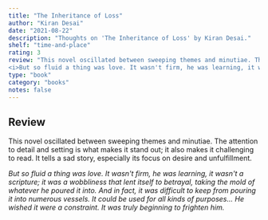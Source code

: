 ```yaml
---
title: "The Inheritance of Loss"
author: "Kiran Desai"
date: "2021-08-22"
description: "Thoughts on 'The Inheritance of Loss' by Kiran Desai."
shelf: "time-and-place"
rating: 3
review: "This novel oscillated between sweeping themes and minutiae. The attention to detail and setting is what makes it stand out; it also makes it challenging to read. It tells a sad story, especially its focus on desire and unfulfillment.<br/><br/>
<i>But so fluid a thing was love. It wasn't firm, he was learning, it wasn't a scripture; it was a wobbliness that lent itself to betrayal, taking the mold of whatever he poured it into. And in fact, it was difficult to keep from pouring it into numerous vessels. It could be used for all kinds of purposes... He wished it were a constraint. It was truly beginning to frighten him.</i>"
type: "book"
category: "books"
notes: false
---
```


## Review 

This novel oscillated between sweeping themes and minutiae. The attention to detail and setting is what makes it stand out; it also makes it challenging to read. It tells a sad story, especially its focus on desire and unfulfillment. 

  

 
_But so fluid a thing was love. It wasn't firm, he was learning, it wasn't a scripture; it was a wobbliness that lent itself to betrayal, taking the mold of whatever he poured it into. And in fact, it was difficult to keep from pouring it into numerous vessels. It could be used for all kinds of purposes... He wished it were a constraint. It was truly beginning to frighten him._

